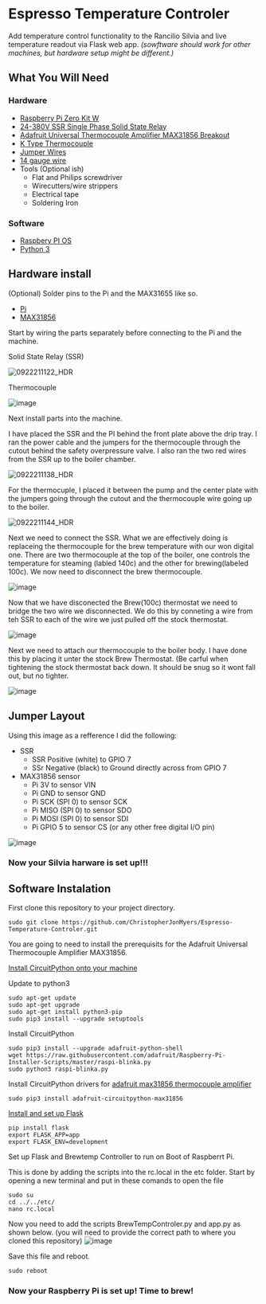 # Espresso Temperature Controler
Add temperature control functionality to the Rancilio Silvia and live temperature readout via Flask web app.
_(sowftware should work for other machines, but hardware setup might be different.)_

## What You Will Need

### Hardware 

* [Raspberry Pi Zero Kit W](https://www.amazon.com/gp/product/B0748MPQT4/ref=ppx_yo_dt_b_asin_title_o00_s00?ie=UTF8&psc=1)
* [24-380V SSR Single Phase Solid State Relay](https://www.amazon.com/gp/product/B094VS4HQC/ref=ppx_yo_dt_b_asin_title_o00_s01?ie=UTF8&psc=1)
* [Adafruit Universal Thermocouple Amplifier MAX31856 Breakout](https://www.amazon.com/gp/product/B01LZBBI7D/ref=ppx_yo_dt_b_asin_title_o00_s02?ie=UTF8&psc=1)
* [K Type Thermocouple](https://www.amazon.com/gp/product/B00OLNZ6XI/ref=ppx_yo_dt_b_asin_title_o00_s00?ie=UTF8&psc=1)
* [Jumper Wires](https://www.amazon.com/gp/product/B01EV70C78/ref=ppx_yo_dt_b_asin_title_o00_s00?ie=UTF8&psc=1)
* [14 gauge wire](https://www.amazon.com/gp/product/B078YYLT5T/ref=ppx_yo_dt_b_asin_title_o00_s00?ie=UTF8&psc=1)
* Tools (Optional ish)
  * Flat and Philips screwdriver
  * Wirecutters/wire strippers
  * Electrical tape
  * Soldering Iron

### Software

* [Raspbery PI OS](https://www.raspberrypi.org/software/)
* [Python 3](https://projects.raspberrypi.org/en/projects/generic-python-install-python3)

## Hardware install

(Optional)
  Solder pins to the Pi and the MAX31655 like so.
  * [Pi](https://user-images.githubusercontent.com/36175788/134370773-940226f7-7d8e-46b8-ad97-4825b6295f77.png)
  * [MAX31856](https://user-images.githubusercontent.com/36175788/134371076-ff976a91-8eec-4232-9aa9-6d8ed39b2fb7.png)

Start by wiring the parts separately before connecting to the Pi and the machine.

  Solid State Relay (SSR)

   ![0922211122_HDR](https://user-images.githubusercontent.com/36175788/134373583-a2e1c237-97be-47ce-a087-7968363057cc.jpg)

  Thermocouple

   ![image](https://user-images.githubusercontent.com/36175788/134373933-0d860447-2abb-4747-8e4e-979007b17308.png)
   
Next install parts into the machine. 

I have placed the SSR and the PI behind the front plate above the drip tray. I ran the power cable and the jumpers for the thermocouple through the cutout behind the safety overpressure valve. I also ran the two red wires from the SSR up to the boiler chamber.

  ![0922211138_HDR](https://user-images.githubusercontent.com/36175788/134377188-b90efa48-52ad-47a4-9d1a-b6bd83ebe7fe.jpg)

For the thermocuple, I placed it between the pump and the center plate with the jumpers going through the cutout and the thermocouple wire going up to the boiler.

  ![0922211144_HDR](https://user-images.githubusercontent.com/36175788/134377822-fda81ca4-20c2-422b-ae09-c0332f16bd48.jpg)
  
Next we need to connect the SSR. What we are effectively doing is replaceing the thermocouple for the brew temperature with our won digital one. There are two thermocouple at the top of the boiler, one controls the temperature  for steaming (labled 140c) and the other for brewing(labeled 100c). We now need to disconnect the brew thermocouple.

![image](https://user-images.githubusercontent.com/36175788/134380624-7c30d268-4f01-4557-bf8c-0fd950811360.png)

Now that we have disconected the Brew(100c) thermostat we need to bridge the two wire we disconnected. We do this by conneting a wire from teh SSR to each of the wire we just pulled off the stock thermostat.

![image](https://user-images.githubusercontent.com/36175788/134381109-77dd9eeb-437b-4549-9d3c-60b5a3adaa57.png)

Next we need to attach our thermocouple to the boiler body. I have done this by placing it unter the stock Brew Thermostat. (Be carful when tightening the stock thermostat back down. It should be snug so it wont fall out, but no tighter.

![image](https://user-images.githubusercontent.com/36175788/134381982-b5c0ec8a-4cb6-4d06-8732-d72e537ce9af.png)

## Jumper Layout

Using this image as a refference I did the following: 
* SSR 
  * SSR Positive (white) to GPIO 7
  * SSr Negative (black) to Ground directly across from GPIO 7
* MAX31856 sensor
  * Pi 3V to sensor VIN
  * Pi GND to sensor GND
  * Pi SCK (SPI 0) to sensor SCK
  * Pi MISO (SPI 0) to sensor SDO
  * Pi MOSI (SPI 0) to sensor SDI
  * Pi GPIO 5 to sensor CS (or any other free digital I/O pin)

![image](https://user-images.githubusercontent.com/36175788/134382274-c73abe2b-6a66-4213-8021-6028e3000ce0.png)

### Now your Silvia harware is set up!!!


## Software Instalation

First clone this repository to your project directory. 
```
sudo git clone https://github.com/ChristopherJonMyers/Espresso-Temperature-Controler.git
```

You are going to need to install the prerequisits for the Adafruit Universal Thermocouple Amplifier MAX31856.

[Install CircuitPython onto your machine](https://learn.adafruit.com/circuitpython-on-raspberrypi-linux/installing-circuitpython-on-raspberry-pi)

Update to python3
```
sudo apt-get update
sudo apt-get upgrade
sudo apt-get install python3-pip
sudo pip3 install --upgrade setuptools
```

Install CircuitPython 
```
sudo pip3 install --upgrade adafruit-python-shell
wget https://raw.githubusercontent.com/adafruit/Raspberry-Pi-Installer-Scripts/master/raspi-blinka.py
sudo python3 raspi-blinka.py
```

Install CircuitPython drivers for [adafruit max31856 thermocouple amplifier](https://learn.adafruit.com/adafruit-max31856-thermocouple-amplifier/python-circuitpython)
```
sudo pip3 install adafruit-circuitpython-max31856
```

[Install and set up Flask](https://www.digitalocean.com/community/tutorials/how-to-make-a-web-application-using-flask-in-python-3)
```
pip install flask
export FLASK_APP=app
export FLASK_ENV=development
```

Set up Flask and Brewtemp Controller to run on Boot of Raspberrt Pi.

This is done by adding the scripts into the rc.local in the etc folder. 
Start by opening a new terminal and put in these comands to open the file

```
sudo su
cd ../../etc/
nano rc.local
```
Now you need to add the scripts BrewTempControler.py and app.py as shown below. 
(you will need to provide the correct path to where you cloned this repository) 
![image](https://user-images.githubusercontent.com/36175788/134390644-02e19c27-206d-462b-bddd-e1ee54ca68b3.png)

Save this file and reboot.
```
sudo reboot
```

### Now your Raspberry Pi is set up! Time to brew! 




